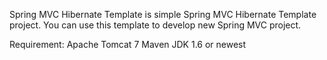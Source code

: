 Spring MVC Hibernate Template is simple Spring MVC Hibernate Template project. You can use this template to develop new Spring MVC project.

Requirement:
  Apache Tomcat 7
  Maven
  JDK 1.6 or newest


